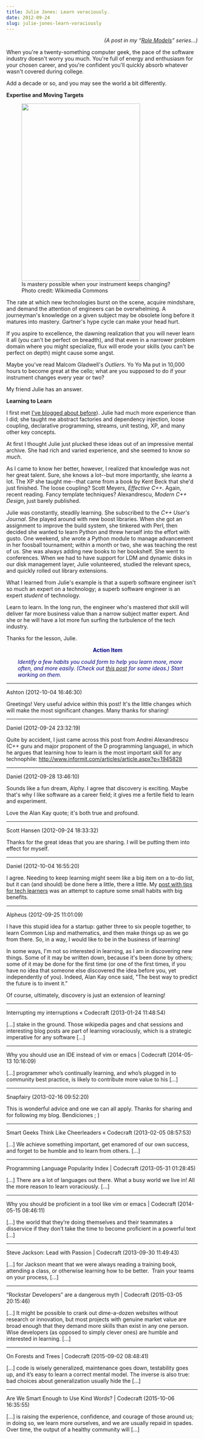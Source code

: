 ```yaml
---
title: Julie Jones: Learn voraciously.
date: 2012-09-24
slug: julie-jones-learn-voraciously
---
```


<p style="text-align:right;"><em>(A post in my “<a href="/category/role-models/">Role Models</a>” series…)</em></p>
When you're a twenty-something computer geek, the pace of the software industry doesn't worry you much. You're full of energy and enthusiasm for your chosen career, and you're confident you'll quickly absorb whatever wasn't covered during college.

Add a decade or so, and you may see the world a bit differently.

<strong>Expertise and Moving Targets</strong>

<figure><img title="cello" src="http://upload.wikimedia.org/wikipedia/commons/thumb/8/89/Cello_study.jpg/320px-Cello_study.jpg" alt="" width="312" height="467" /><figcaption>Is mastery possible when your instrument keeps changing? Photo credit: Wikimedia Commons</figcaption></figure>

The rate at which new technologies burst on the scene, acquire mindshare, and demand the attention of engineers can be overwhelming. A journeyman's knowledge on a given subject may be obsolete long before it matures into mastery. Gartner's hype cycle can make your head hurt.

If you aspire to excellence, the dawning realization that you will never learn it all (you can't be perfect on breadth), and that even in a narrower problem domain where you might specialize, flux will erode your skills (you can't be perfect on depth) might cause some angst.

Maybe you've read Malcom Gladwell's <em>Outliers. </em>Yo Yo Ma put in 10,000 hours to become great at the cello; what are you supposed to do if your instrument changes every year or two?

My friend Julie has an answer.

<strong>Learning to Learn</strong>

I first met <a href="roland-whatcott-manage-momentum.md">I've blogged about before</a>). Julie had much more experience than I did; she taught me abstract factories and dependency injection, loose coupling, declarative programming, streams, unit testing, XP, and many other key concepts.

At first I thought Julie just plucked these ideas out of an impressive mental archive. She had rich and varied experience, and she seemed to know <em>so much</em>.

As I came to know her better, however, I realized that knowledge was not her great talent. Sure, she knows a lot--but more importantly, she <em>learns</em> a lot. The XP she taught me--that came from a book by Kent Beck that she'd just finished. The loose coupling? Scott Meyers, <em>Effective C++. </em>Again, recent reading. Fancy template techniques? Alexandrescu, <em>Modern C++ Design</em>, just barely published.

Julie was constantly, steadily learning. She subscribed to the <em>C++ User's Journal</em>. She played around with new boost libraries. When she got an assignment to improve the build system, she tinkered with Perl, then decided she wanted to learn Python and threw herself into the effort with gusto. One weekend, she wrote a Python module to manage advancement in her foosball tournament; within a month or two, she was teaching the rest of us. She was always adding new books to her bookshelf. She went to conferences. When we had to have support for LDM and dynamic disks in our disk management layer, Julie volunteered, studied the relevant specs, and quickly rolled out library extensions.

What I learned from Julie's example is that a superb software engineer isn't so much an expert on a technology; a superb software engineer is an expert <em>student</em> of technology.

Learn to learn. In the long run, the engineer who's mastered <em>that</em> skill will deliver far more business value than a narrow subject matter expert. And she or he will have a lot more fun surfing the turbulence of the tech industry.

Thanks for the lesson, Julie.
<p style="padding-left:30px;text-align:center;"><span style="color:#000080;"><strong>Action Item</strong></span></p>
<p style="padding-left:30px;"><span style="color:#000080;"><em>Identify a few habits you could form to help you learn more, more often, and more easily. (Check out <a title="Six Learning Tips For Tech Folks" href="six-learning-tips-for-tech-folks.md">this post</a> for some ideas.) Start working on them.</em></span></p>

---

Ashton (2012-10-04 16:46:30)

Greetings! Very useful advice within this post! It's the little changes which will make the most significant changes. Many thanks for sharing!

---

Daniel (2012-09-24 23:32:19)

Quite by accident, I just came across this post from Andrei Alexandrescu (C++ guru and major proponent of the D programming language), in which he argues that learning how to learn is the most important skill for any technophile: http://www.informit.com/articles/article.aspx?p=1945828

---

Daniel (2012-09-28 13:46:10)

Sounds like a fun dream, Alphy. I agree that discovery is exciting. Maybe that's why I like software as a career field; it gives me a fertile field to learn and experiment.

Love the Alan Kay quote; it's both true and profound.

---

Scott Hansen (2012-09-24 18:33:32)

Thanks for the great ideas that you are sharing. I will be putting them into effect for myself.

---

Daniel (2012-10-04 16:55:20)

I agree. Needing to keep learning might seem like a big item on a to-do list, but it can (and should) be done here a little, there a little. My <a href="six-learning-tips-for-tech-folks.md" title="Six Learning Tips For Tech Folks" rel="nofollow">post with tips for tech learners</a> was an attempt to capture some small habits with big benefits.

---

Alpheus (2012-09-25 11:01:09)

I have this stupid idea for a startup:  gather three to six people together, to learn Common Lisp and mathematics, and then make things up as we go from there.  So, in a way, I would like to be in the business of learning!

In some ways, I'm not so interested in learning, as I am in discovering new things.  Some of it may be written down, because it's been done by others; some of it may be done for the first time (or one of the first times, if you have no idea that someone else discovered the idea before you, yet independently of you).  Indeed, Alan Kay once said, "The best way to predict the future is to invent it."

Of course, ultimately, discovery is just an extension of learning!

---

Interrupting my interruptions &laquo; Codecraft (2013-01-24 11:48:54)

[...] stake in the ground. Those wikipedia pages and chat sessions and interesting blog posts are part of learning voraciously, which is a strategic imperative for any software [...]

---

Why you should use an IDE instead of vim or emacs | Codecraft (2014-05-13 10:16:09)

[…] programmer who’s continually learning, and who’s plugged in to community best practice, is likely to contribute more value to his […]

---

Snapfairy (2013-02-16 09:52:20)

This is wonderful advice and one we can all apply.  Thanks for sharing and for following my blog. Bendiciones ; )

---

Smart Geeks Think Like Cheerleaders &laquo; Codecraft (2013-02-05 08:57:53)

[...] We achieve something important, get enamored of our own success, and forget to be humble and to learn from others. [...]

---

Programming Language Popularity Index | Codecraft (2013-05-31 01:28:45)

[…] There are a lot of languages out there. What a busy world we live in! All the more reason to learn voraciously. […]

---

Why you should be proficient in a tool like vim or emacs | Codecraft (2014-05-15 08:46:11)

[…] the world that they’re doing themselves and their teammates a disservice if they don’t take the time to become proficient in a powerful text […]

---

Steve Jackson: Lead with Passion | Codecraft (2013-09-30 11:49:43)

[…] for Jackson meant that we were always reading a training book, attending a class, or otherwise learning how to be better.  Train your teams on your process, […]

---

&#8220;Rockstar Developers&#8221; are a dangerous myth | Codecraft (2015-03-05 20:15:46)

[…] It might be possible to crank out dime-a-dozen websites without research or innovation, but most projects with genuine market value are broad enough that they demand more skills than exist in any one person. Wise developers (as opposed to simply clever ones) are humble and interested in learning. […]

---

On Forests and Trees | Codecraft (2015-09-02 08:48:41)

[…] code is wisely generalized, maintenance goes down, testability goes up, and it’s easy to learn a correct mental model. The inverse is also true: bad choices about generalization usually hide the […]

---

Are We Smart Enough to Use Kind Words? | Codecraft (2015-10-06 16:35:55)

[…] is raising the experience, confidence, and courage of those around us; in doing so, we learn more ourselves, and we are usually repaid in spades. Over time, the output of a healthy community will […]